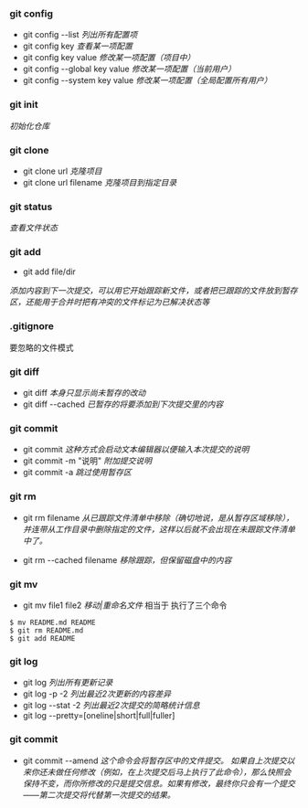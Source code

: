 ### git config

- git config --list *列出所有配置项*
- git config key *查看某一项配置*
- git config key value *修改某一项配置（项目中）*
- git config --global key value *修改某一项配置（当前用户）*
- git config --system key value *修改某一项配置（全局配置所有用户）*

### git init

*初始化仓库*

### git clone 

- git clone url *克隆项目*
- git clone url filename *克隆项目到指定目录*

### git status

*查看文件状态*


### git add 

- git add file/dir 

*添加内容到下一次提交，可以用它开始跟踪新文件，或者把已跟踪的文件放到暂存区，还能用于合并时把有冲突的文件标记为已解决状态等*

### .gitignore

要忽略的文件模式

### git diff

- git diff *本身只显示尚未暂存的改动*
- git diff --cached *已暂存的将要添加到下次提交里的内容*

### git commit

- git commit *这种方式会启动文本编辑器以便输入本次提交的说明*
- git commit -m "说明" *附加提交说明*
- git commit -a *跳过使用暂存区*

### git rm 

- git rm filename *从已跟踪文件清单中移除（确切地说，是从暂存区域移除），并连带从工作目录中删除指定的文件，这样以后就不会出现在未跟踪文件清单中了。*

- git rm --cached filename *移除跟踪，但保留磁盘中的内容*

### git mv

- git mv file1 file2 *移动|重命名文件*
相当于 执行了三个命令

```
$ mv README.md README
$ git rm README.md
$ git add README
```

### git log

- git log *列出所有更新记录*
- git log -p -2 *列出最近2次更新的内容差异*
- git log --stat -2 *列出最近2次提交的简略统计信息*
- git log --pretty=[oneline|short|full|fuller] 

### git commit

- git commit --amend *这个命令会将暂存区中的文件提交。 如果自上次提交以来你还未做任何修改（例如，在上次提交后马上执行了此命令），那么快照会保持不变，而你所修改的只是提交信息。如果有修改，最终你只会有一个提交——第二次提交将代替第一次提交的结果。*